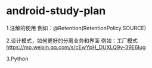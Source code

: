 # android-study-plan

1.注解的使用 例如：@Retention(RetentionPolicy.SOURCE)

2.设计模式，如何更好的分离业务和界面 例如：工厂模式 https://mp.weixin.qq.com/s/cEwYpH_DUXLQ9v-39E6Iug

3.Python

